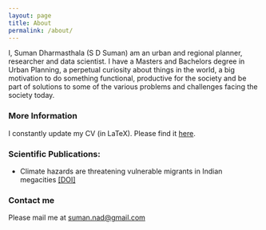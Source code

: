 ```yaml
---
layout: page
title: About
permalink: /about/
---
```


I, Suman Dharmasthala (S D Suman) am an urban and regional planner, researcher and data scientist. I have a Masters and Bachelors degree in Urban Planning, a perpetual curiosity about things in the world, a big motivation to do something functional, productive for the society and be part of solutions to some of the various problems and challenges facing the society today. 

### More Information

I constantly update my CV (in LaTeX). Please find it [here](https://github.com/SD-Suman/SD-Suman.github.io/blob/master/Documents/CV_Suman.pdf).


### Scientific Publications:


- Climate hazards are threatening vulnerable migrants in Indian megacities [[DOI]](https://doi.org/10.1038/s41558-021-01105-7)



### Contact me

Please mail me at [suman.nad@gmail.com](mailto:suman.nad@gmail.com)

